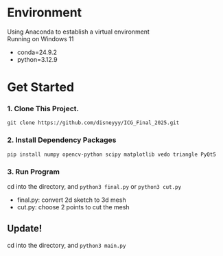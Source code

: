 # Environment
Using Anaconda to establish a virtual environment  
Running on Windows 11
* conda=24.9.2
* python=3.12.9
# Get Started
### 1. Clone This Project.  
`git clone https://github.com/disneyyy/ICG_Final_2025.git`
### 2. Install Dependency Packages  
`pip install numpy opencv-python scipy matplotlib vedo triangle PyQt5`
### 3. Run Program
cd into the directory, and `python3 final.py` or `python3 cut.py`
* final.py: convert 2d sketch to 3d mesh
* cut.py: choose 2 points to cut the mesh
## Update!
cd into the directory, and `python3 main.py`
